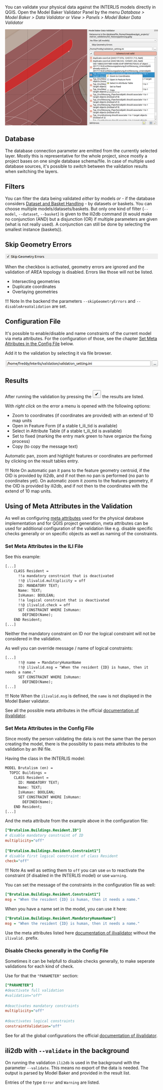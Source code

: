 You can validate your physical data against the INTERLIS models directly in QGIS. Open the Model Baker Validator Panel by the menu *Database > Model Baker > Data Validator* or *View > Panels > Model Baker Data Validator*

![validation](../assets/validation.png)

## Database
The database connection parameter are emitted from the currently selected layer. Mostly this is representative for the whole project, since mostly a project bases on one single database schema/file. In case of multiple used database sources, it's possible to *switch* between the validation results when switching the layers.

## Filters
You can filter the data being validated *either* by models *or* - if the database considers [Dataset and Basket Handling](../../background_info/basket_handling/) - by datasets *or* baskets. You can choose multiple models/datasets/baskets. But only one kind of filter (`--model`, `--dataset`, `--basket`) is given to the ili2db command (it would make no conjunction (AND) but a disjunction (OR) if multiple parameters are given (what is not really used). A conjunction can still be done by selecting the smallest instance (baskets)).

## Skip Geometry Errors
![validation_skipgeometryerrors](../assets/validation_skipgeometryerrors.png)

When the checkbox is activated, geometry errors are ignored and the validation of AREA topology is disabled. Errors like those will not be listed.

- Intersecting geometries
- Duplicate coordinates
- Overlaying geometries

!!! Note
    In the backend the parameters `--skipGeometryErrors` and `--disableAreaValidation` are set.

## Configuration File
It's possible to enable/disable and name constraints of the current model via meta attributes. For the configuration of those, see the chapter [Set Meta Attributes in the Config File](#set-meta-attributes-in-the-config-file) below.

Add it to the validation by selecting it via file browser.

![validation_configfile](../assets/validation_configfile.png)

## Results
After running the validation by pressing the ![checkmark](../assets/checkmark_button.png) the results are listed.

With *right click* on the error a menu is opened with the following options:

- Zoom to coordinates (if coordinates are provided) with an extend of 10 map units
- Open in Feature Form (if a stable t_ili_tid is available)
- Select in Attribute Table (if a stable t_ili_tid is available)
- Set to fixed (marking the entry mark green to have organize the fixing process)
- Copy (to copy the message text)

Automatic pan, zoom and highlight features or coordinates are performed by clicking on the result tables entry.

!!! Note
    On automatic pan it pans to the feature geometry centroid, if the OID is provided by ili2db, and if not then no pan is performed (no pan to coordinates yet). On automatic zoom it zooms to the features geometry, if the OID is provided by ili2db, and if not then to the coordinates with the extend of 10 map units.

## Using of Meta Attributes in the Validation
As well as configuring [meta attributes](../../background_info/meta_attributes/) used for the physical database implementation and for QGIS project generation, meta attributes can be used for additional configuration of the validation like e.g. disable specific checks generally or on specific objects as well as naming of the constraints.

### Set Meta Attributes in the ILI File

See this example:

```
[...]
    CLASS Resident =
      !!a mandatory constraint that is deactivated
      !!@ ilivalid.multiplicity = off
      ID: MANDATORY TEXT;
      Name: TEXT;
      IsHuman: BOOLEAN;
      !!a logical constraint that is deactivated
      !!@ ilivalid.check = off
      SET CONSTRAINT WHERE IsHuman:
        DEFINED(Name);
    END Resident;
[...]
```

Neither the mandatory constraint on ID nor the logical constraint will not be considered in the validation.

As well you can override message / name of logical constraints:

```
[...]
      !!@ name = MandatoryHumanName
      !!@ ilivalid.msg = "When the resident {ID} is human, then it needs a name."
      SET CONSTRAINT WHERE IsHuman:
        DEFINED(Name);
[...]
```

!!! Note
    When the `ilivalid.msg` is defined, the `name` is not displayed in the Model Baker validator.

See all the possible meta attributes in the official [documentation of ilivalidator](https://github.com/claeis/ilivalidator/blob/master/docs/ilivalidator.rst#interlis-metaattribute).

### Set Meta Attributes in the Config File

Since mostly the person validating the data is not the same than the person creating the model, there is the possiblity to pass meta attributes to the validation by an INI file.

Having the class in the INTERLIS model:

```
MODEL Brutalism (en) =
  TOPIC Buildings =
    CLASS Resident =
      ID: MANDATORY TEXT;
      Name: TEXT;
      IsHuman: BOOLEAN;
      SET CONSTRAINT WHERE IsHuman:
        DEFINED(Name);
    END Resident;
[...]
```

And the meta attribute from the example above in the configuration file:

```ini
["Brutalism.Buildings.Resident.ID"]
# disable mandatory constraint of ID
multiplicity="off"

["Brutalism.Buildings.Resident.Constraint1"]
# disable first logical constraint of class Resident
check="off"
```

!!! Note
    As well as setting them to `off` you can use `on` to reactivate the constraint (if disabled in the INTERLIS model) or use `warning`.

You can set the message of the constraints in the configuration file as well:

```ini
["Brutalism.Buildings.Resident.Constraint1"]
msg = "When the resident {ID} is human, then it needs a name."
```

When you have a name set in the model, you can use it here:

```ini
["Brutalism.Buildings.Resident.MandatoryHumanName"]
msg = "When the resident {ID} is human, then it needs a name."
```

Use the meta attributes listed here [documentation of ilivalidator](https://github.com/claeis/ilivalidator/blob/master/docs/ilivalidator.rst#interlis-metaattribute)  without the `ilivalid.` prefix.

### Disable Checks generally in the Config File

Sometimes it can be helpfull to disable checks generally, to make seperate validations for each kind of check.

Use for that the `"PARAMETER"` section:

```ini
["PARAMETER"]
#deactivate full validation
#validation="off"

#deactivates mandatory constraints
multiplicity="off"

#deactivates logical constraints
constraintValidation="off"
```

See for all the global configurations the official [documentation of ilivalidator](https://github.com/claeis/ilivalidator/blob/master/docs/ilivalidator.rst#ini-globale-konfigurationen).


## ili2db with `--validate` in the background
On running the validation `ili2db` is used in the background with the parameter `--validate`. This means no export of the data is needed. The output is parsed by Model Baker and provided in the result list.

Entries of the type `Error` and `Warning` are listed.
